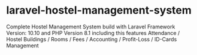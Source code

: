 # laravel-hostel-management-system
Complete Hostel Management System build with Laravel Framework Version: 10.10 and PHP Version 8.1  including this features Attendance / Hostel Buildings / Rooms / Fees / Accounting / Profit-Loss / ID-Cards Management
